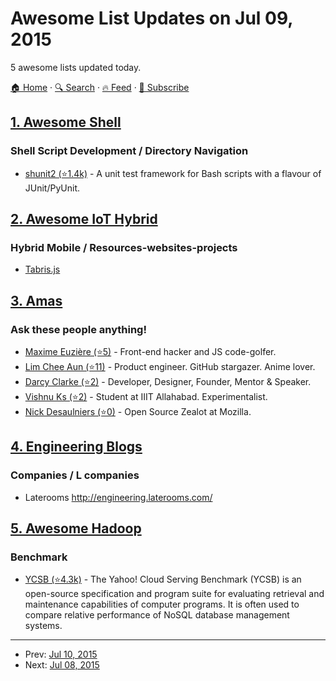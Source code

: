 # Awesome List Updates on Jul 09, 2015

5 awesome lists updated today.

[🏠 Home](/README.md) · [🔍 Search](https://test.trackawesomelist.com/search/) · [🔥 Feed](https://test.trackawesomelist.com/feed.xml) · [📮 Subscribe](https://trackawesomelist.us17.list-manage.com/subscribe?u=d2f0117aa829c83a63ec63c2f&id=36a103854c)



## [1. Awesome Shell](/content/alebcay/awesome-shell/README.md)

### Shell Script Development / Directory Navigation

*   [shunit2 (⭐1.4k)](https://github.com/kward/shunit2) - A unit test framework for Bash scripts with a flavour of JUnit/PyUnit.

## [2. Awesome IoT Hybrid](/content/weblancaster/awesome-IoT-hybrid/README.md)

### Hybrid Mobile / Resources-websites-projects

*   [Tabris.js](https://tabrisjs.com/)

## [3. Amas](/content/sindresorhus/amas/README.md)

### Ask these people anything!

*   [Maxime Euzière (⭐5)](https://github.com/xem/ama) - Front-end hacker and JS code-golfer.
*   [Lim Chee Aun (⭐11)](https://github.com/cheeaun/ama) - Product engineer. GitHub stargazer. Anime lover.
*   [Darcy Clarke (⭐2)](https://github.com/darcyclarke/ama) - Developer, Designer, Founder, Mentor & Speaker.
*   [Vishnu Ks (⭐2)](https://github.com/hackerkid/ama) - Student at IIIT Allahabad. Experimentalist.
*   [Nick Desaulniers (⭐0)](https://github.com/nickdesaulniers/ama) - Open Source Zealot at Mozilla.

## [4. Engineering Blogs](/content/kilimchoi/engineering-blogs/README.md)

### Companies / L companies

*   Laterooms <http://engineering.laterooms.com/>

## [5. Awesome Hadoop](/content/youngwookim/awesome-hadoop/README.md)

### Benchmark

*   [YCSB (⭐4.3k)](https://github.com/brianfrankcooper/YCSB) - The Yahoo! Cloud Serving Benchmark (YCSB) is an open-source specification and program suite for evaluating retrieval and maintenance capabilities of computer programs. It is often used to compare relative performance of NoSQL database management systems.

---

- Prev: [Jul 10, 2015](/content/2015/07/10/README.md)
- Next: [Jul 08, 2015](/content/2015/07/08/README.md)